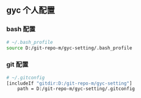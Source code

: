 ## gyc 个人配置

### bash 配置

```bash
# ~/.bash_profile
source D:/git-repo-m/gyc-setting/.bash_profile
```

### git 配置

```bash
# ~/.gitconfig
[includeIf "gitdir:D:/git-repo-m/gyc-setting"]
	path = D:/git-repo-m/gyc-setting/.gitconfig
```
